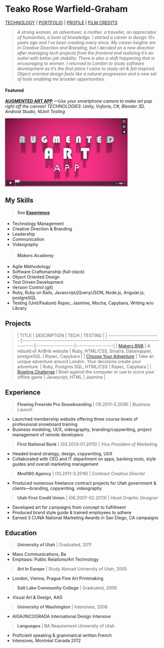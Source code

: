 # Teako Rose Warfield-Graham
[TECHNOLOGY](#projects) | <a href="https://www.behance.net/teako"/>PORTFOLIO</a> | <a href="https://www.linkedin.com/in/teakowg?trk=hp-identity-name"/>PROFILE</a>  | <a href="http://www.imdb.com/name/nm7983071/?ref_=nv_sr_1"/>FILM CREDITS</a>

> *A strong woman, an adventurer, a mother, a traveller, an appreciator of humanities, a lover of knowledge. I started a career in design 10+ years ago and I’ve been creating every since. My career heights are in Creative Direction and Branding, but I decided on a new direction after managing tech projects from the frontend and realizing it’s an outlet with better job stability. There is also a shift happening that is encouraging to women. I returned to London to study software development as it’s the first place I came to study art & felt inspired. Object oriented design feels like a natural progression and a new set of tools enabling me broader opportunities.*

#### Featured
**[AUGMENTED ART APP](https://github.com/trose16/augmented_art_app)**
*—Use your smartphone camera to make art pop right off the canvas!*
*TECHNOLOGIES: Unity, Vuforia, C#, Blender 3D, Android Studio, NUnit Testing*

<a href="https://vimeo.com/203326904" target= "blank"><img src="public/aa_image.png"
alt="Augmented Art App" width="400"/></a>

## My Skills
> #### See [Experience](#experience)
- Technology Management
- Creative Direction & Branding
- Leadership
- Communication
- Videography

> #### Makers Academy
- Agile Methodology
- Software Craftsmanship (full-stack)
- Object Oriented Design
- Test Driven Development
- Version Control (git)
- Ruby, Ruby on Rails, Javascript/jQuery/JSON, Node.js, Angular.js, postgreSQL
- Testing (Unit/Feature) Rspec, Jasmine, Mocha, Capybara, Writing w/o Library

## Projects
>| TITLE                       | DESCRIPTION                                                                   | TECH                     |  TESTING                           |
| -------------------------- |:-----------------------------------------------------------------------------:|:-------------------|-------------------|
| [Makers BNB](https://github.com/trose16/makersbnb)      | A rebuild of AirBnb website               | Ruby, HTML/CSS, Sinatra, Datamapper, postgreSQL              | Rspec, Capybara     |
| [Choose Your Adventure](https://github.com/trose16/choose-your-adventure)       | Take an unique adventure around London. Your decisions create your adventure.                                         | Ruby, Postgres SQL, HTML/CSS           | Rspec, Capybara                    |
| [Bowling Challenge](https://github.com/trose16/bowling-challenge)            | Bowl against the computer or use to score your offline game  | Javascript, HTML         | Jasmine       |   

## Experience

> **Flowing Freeride Pro Snowboarding** | (10.2011–3.2016) | *Business Launch*
- Launched membership website offering three course levels of professional snowboard training
- Business modeling, UI/X, videography, branding/copywriting, project management of remote developers


> **First National Bank** | (03.2013–01.2015) | *Vice President of Marketing*
- Headed brand strategy, design, copywriting, UI/X
- Collaborated with CEO and IT department on apps, banking tools, style guides and overall marketing management


> **Mod180 Agency** | (10.2011–3.2016) | *Contract Creative Director*
- Produced numerous freelance contract projects for Utah government & clients—branding, copywriting, videography


> **Utah First Credit Union** |  (06.2007–02.2013) | *Head Graphic Designer*
- Developed art for campaigns from concept to fulfillment
- Produced brand style guide & trained employees to adhere
- Earned 3 CUNA National Marketing Awards in San Diego, CA campaigns


## Education

> **University of Utah** | Graduated, 2011
- Mass Communications, Ba
- Emphasis: Public Relations/Art Technology


> **Art In Europe** | Study Abroad University of Utah, 2005
- London, Vienna, Prague Fine Art Printmaking


> **Salt Lake Community College** | Graduated, 2006
- Visual Art &  Design, AAS


> **University of Washington** | Intensives, 2006
- AIGA/INCOGRADA International Design Intensive


> **Languages** | BA Requirement University of Utah
- Proficient speaking & grammatical written French
- Intensives, Montréal Canada 2012
